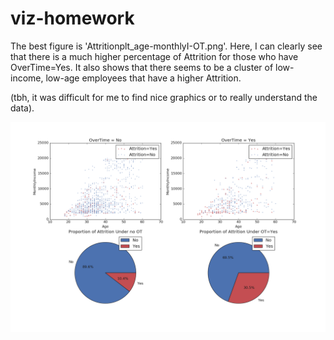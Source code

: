 # viz-homework


The best figure is 'Attritionplt_age-monthlyI-OT.png'. Here, I can clearly see that there is a
much higher percentage of Attrition for those who have OverTime=Yes. It also shows that there
seems to be a cluster of low-income, low-age employees that have a higher Attrition.

(tbh, it was difficult for me to find nice graphics or to really understand the data).

![](plots/basic/Attritionplt_age-monthlyI-OT.png)
